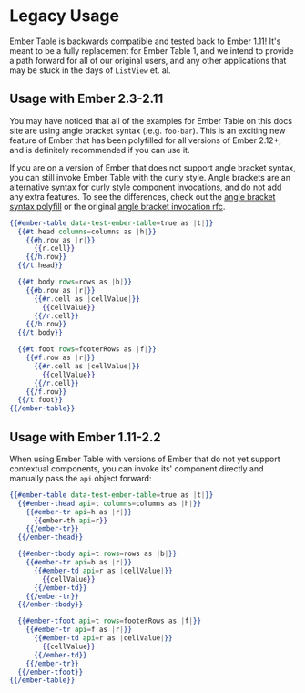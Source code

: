 # Legacy Usage

Ember Table is backwards compatible and tested back to Ember 1.11! It's meant to
be a fully replacement for Ember Table 1, and we intend to provide a path
forward for all of our original users, and any other applications that may be
stuck in the days of `ListView` et. al.

## Usage with Ember 2.3-2.11

You may have noticed that all of the examples for Ember Table on this docs site
are using angle bracket syntax (.e.g. `foo-bar`). This is an exciting new
feature of Ember that has been polyfilled for all versions of Ember 2.12+, and
is definitely recommended if you can use it.

If you are on a version of Ember that does not support angle bracket syntax, you
can still invoke Ember Table with the curly style. Angle brackets are an
alternative syntax for curly style component invocations, and do not add any
extra features. To see the differences, check out the
[angle bracket syntax polyfill](https://github.com/rwjblue/ember-angle-bracket-invocation-polyfill)
or the original [angle bracket invocation rfc](https://github.com/emberjs/rfcs/blob/master/text/0311-angle-bracket-invocation.md).

```hbs
{{#ember-table data-test-ember-table=true as |t|}}
  {{#t.head columns=columns as |h|}}
    {{#h.row as |r|}}
      {{r.cell}}
    {{/h.row}}
  {{/t.head}}

  {{#t.body rows=rows as |b|}}
    {{#b.row as |r|}}
      {{#r.cell as |cellValue|}}
        {{cellValue}}
      {{/r.cell}}
    {{/b.row}}
  {{/t.body}}

  {{#t.foot rows=footerRows as |f|}}
    {{#f.row as |r|}}
      {{#r.cell as |cellValue|}}
        {{cellValue}}
      {{/r.cell}}
    {{/f.row}}
  {{/t.foot}}
{{/ember-table}}
```

## Usage with Ember 1.11-2.2

When using Ember Table with versions of Ember that do not yet support contextual
components, you can invoke its' component directly and manually pass the `api`
object forward:

```hbs
{{#ember-table data-test-ember-table=true as |t|}}
  {{#ember-thead api=t columns=columns as |h|}}
    {{#ember-tr api=h as |r|}}
      {{ember-th api=r}}
    {{/ember-tr}}
  {{/ember-thead}}

  {{#ember-tbody api=t rows=rows as |b|}}
    {{#ember-tr api=b as |r|}}
      {{#ember-td api=r as |cellValue|}}
        {{cellValue}}
      {{/ember-td}}
    {{/ember-tr}}
  {{/ember-tbody}}

  {{#ember-tfoot api=t rows=footerRows as |f|}}
    {{#ember-tr api=f as |r|}}
      {{#ember-td api=r as |cellValue|}}
        {{cellValue}}
      {{/ember-td}}
    {{/ember-tr}}
  {{/ember-tfoot}}
{{/ember-table}}
```
